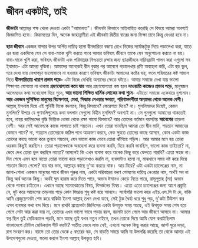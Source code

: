 # জীবন একটাই, তাই

**জীবনটা** আল্লাহ্‌র পক্ষ থেকে দেওয়া একটা "আমানাত"। জীবনটা কিভাবে অতিবাহিত করেছি সে বিষয়ে আমরা অবশ্যই জিজ্ঞাসিত হবো। কিয়ামতের দিন, অনেক জাহান্নামীরা এই জীবনটা দ্বিতীয় বারের জন্য ভিক্ষা চাবে কিন্তু দেওয়া হবে না।

**ছাত্র জীবনে** একজন বান্দার উপর অর্পিত দায়িত্ব হলো দ্বীনদারিতা বজায় রেখে নিজের সর্যোচ্চটুকু দিয়ে পড়ালেখা করা, যাতে এর দ্বারা একদিকে যেন সে বাবা-মাকে খুশি করতে পারে আবার ভবিষ্যৎ জীবনে তাকে যেন অনুশোচনা করতে না হয়। বাবা-মাকে খুশি করা, ভবিষ্যৎ জীবনটা এবং পরিবারের নিশ্চয়তা রক্ষার জন্য ছাত্রজীবনে দায়িত্বয়াটা পালন করা এগুলো সব ইবাদাত- এটা আমরা বুঝিনা। আমাদের অনেকেই দ্বীন বুঝার পর আবেগে পড়ালেখার প্রতি অবহেলা করি, এটা বড় ভুল, পরে দেখা যায় লেখাপড়া ভালোভাবে না হওয়ার কারণে ভবিষ্যৎ জীবনটা আমাদের কষ্টের হয়, ফলে পরিবারের কষ্ট সামাল দিতে **দ্বীনদারিতায় খারাপ প্রভাব পড়ে-** এটা নিজে দেখিছি অন্যদের ক্ষেত্রে ঘটতে। আবার সমাজে দেখা যায় ভালো শিক্ষাগত যোগ্যতা না থাকায় **গ্রহণযোগ্যতা কমে যায়** আর গ্রহণযোগ্যতা কম হলে **দাওয়াতি কাজেও প্রভাব পড়ে**, মানুষজন আলেমদের কথা মনোযোগ দিয়ে শুনে, **আর ভালো শিক্ষিত ধার্মিক লোকের কথা শুনে**- এটাতো সমাজে একেবারে দৃশ্যমান। **আর একজন সুশিক্ষিত মানুষের বিচক্ষণতা, মেধা, সিদ্ধান্ত নেওয়ার ক্ষমতা, পরিণামদর্শীতা অন্যদের থেকে অনেক বেশী।** আল্লাহ্‌ ইসলাম দিয়ে এই পৃথিবী টাকে বদলাবে, কিন্তু কিভাবে? ফেরেশতা দিয়ে? না। মুসলিমদের দিয়েই, কেমন মুসলিম? উপরে যে গুণাবলিগুলোর কথা বললাম সেগুলো বিহীন মুসলিম? অবশ্যই না। সে গুনগুলো আমাদের থাকতেই হবে, নাহয় কাফিরদের বুদ্ধি ভিত্তিক ধোকা থেকে রক্ষা পাবো কিভাবে?
আর তোদের বর্তমান বয়সটায় **আবেগের** তাড়না বেশী। আর সেই আবেগকে কাজে লাগাতে চাই শয়তান। এখন তোরা ভাবছিস আমরা তো দ্বীন মানি, শয়তান আমাদের কেমনে পাবে? না, শয়তান তোদেরকে জঠিল পথে আক্রমণ করবে, নেক সুরতে তোদের কাছে আসবে, কোন একটা কাজ তোদের কাছে ভালো করে তুলবে শয়তান, যেন ভালো কাজ ভেবে তোরা ঝাঁপিয়ে পড়িস। আর আমার মনে হয় তোরা ওরকম কিছুই করছিস। তোরা পড়ালেখাকে অবহেলা করে ব্যবসা করবি, বিয়ে করবি ভাবছিস, ভালো কাজ তাইতো? না, ভেবে দেখ তোরা ভুল করছিস নাতো? আসলেই কি এখন ব্যবসা করে অনেক কিছু করে ফেলতে পারবি? এতো সহজ না। দিন শেষে এমন হবে নাতো তোরা ভালো করে পড়ালেখাও করলি না, ব্যবসাটাও হলো না, মাঝখানে সময় নষ্ট করে দিয়ে শয়তান জিতে গেলো? বার বার ভাব, আল্লাহ্‌র কাছে দু'আ করতে থাক।
আর বিয়ে? এটা একটা চ্যালেঞ্জের নাম, না জানা-শোনা একজন মানুষের সাথে জীবন শুরুর নাম, একটা পরিবারের ভরণ পোষণের দায়িত্ব নেওয়ার নাম, অর্থই সব না কিন্তু অর্থ অনেক কিছু। অর্থই ঘুম হারাম করে দিতে পারে, অভাব ঈমানও কেড়ে নিতে পারে, রাসূলুল্লাহ (সা) অভাব থেকে পানাহ চাইতেন। এখানে আছে সমোঝোতার বিষয়, বিসর্জনের বিষয়। এতো এতো চ্যালেঞ্জের জন্য আগে প্রস্তুতি নে, হুট করে আবেগের তাড়নায় পড়ে কোন সিদ্ধান্ত শুধু কষ্ট বয়ে আনবে।
সর্বোপরি ভালো করে এইচ.এস.সি টা দে, বাকি আমি গ্রেজুয়েশনটা শেষ করে বাকিটা ইনশা আল্লাহ্‌ তখন দেখা যাবে, সেই টুক ধৈর্য্য ধরে শুধু পড়, দু'কটা টিউশন কর এসব ব্যবসার কথা বাদ দিয়ে।
মনে রাখবি প্রত্যেকটা জিনিসের একটা উপযুক্ত সময় আছে, ওই উপযুক্ত সময় শেষ হয়ে গেলে সেটা আর করা যায় না, তোদের এখন ভালো ভাবে পড়ার বয়স, বয়সটা চলে গেলে আর জীবণে আসবে না। আমার স্বপ্ন ছিল তুই মেডিক্যালে পড়বি, মনে আছে তুই যখন নতুন নাইনে, তখন তোকে দিয়ে আমি যোগ করাইছিলাম বাংলাদেশে টোটাল মেডিক্যাল সীট কয়টা? অতীত ভেবে লাভ নেই, এখনো অনেক কিছু করার আছে, জাস্ট ঘুরে দাড়া, রাগ সংবরণ কর।
বয়সে তো তোর থেকে ৫ বছরের বড়, সে বাড়তি সময়ে আমি যা উপলব্ধি করেছি তা থেকে আমার এই উপদেশগুলো দেওয়া, ফলো করলে ইনশা আল্লাহ্‌ উপকৃত হবি।
